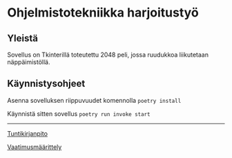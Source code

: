 # Ohjelmistotekniikka harjoitustyö

## Yleistä

Sovellus on Tkinterillä toteutettu 2048 peli, jossa ruudukkoa liikutetaan näppäimistöllä.

## Käynnistysohjeet

Asenna sovelluksen riippuvuudet komennolla ```poetry install```

Käynnistä sitten sovellus ```poetry run invoke start```

<hr></hr>

<a href=https://github.com/kuroniil/ot-harjoitustyo/blob/e4a49e005cf803e3b924151f0fa00241810825b6/dokumentaatio/tuntikirjanpito.md>Tuntikirjanpito</a>

<a href=https://github.com/kuroniil/ot-harjoitustyo/blob/e4a49e005cf803e3b924151f0fa00241810825b6/dokumentaatio/vaatimusmaarittely.md>Vaatimusmäärittely</a>
